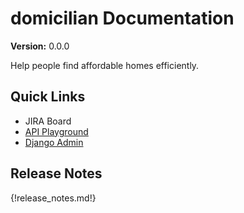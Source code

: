 # domicilian Documentation

__Version:__ 0.0.0

Help people find affordable homes efficiently.

## Quick Links

- JIRA Board
- [API Playground](/api-plaground)
- [Django Admin](/admin)

## Release Notes

{!release_notes.md!}
